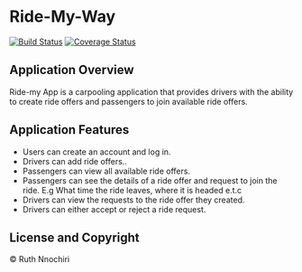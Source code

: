 # Ride-My-Way

[![Build Status](https://travis-ci.com/bahdcoder/testing.svg?branch=master)](https://travis-ci.com/bahdcoder/testing)
[![Coverage Status](https://coveralls.io/repos/github/bahdcoder/testing/badge.svg?branch=master)](https://coveralls.io/github/bahdcoder/testing?branch=master)

## Application Overview
Ride-my App is a carpooling application that provides drivers with the ability to create ride offers
and passengers to join available ride offers.

## Application Features
- Users can create an account and log in.
- Drivers can add ride offers..
- Passengers can view all available ride offers.
- Passengers can see the details of a ride offer and request to join the ride. E.g What time
the ride leaves, where it is headed e.t.c
- Drivers can view the requests to the ride offer they created.
- Drivers can either accept or reject a ride request.

## License and Copyright
&copy; Ruth Nnochiri